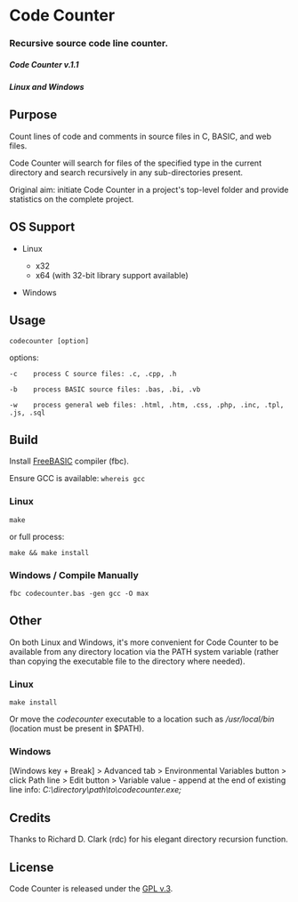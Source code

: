 
# Code Counter

### Recursive source code line counter.


##### Code Counter v.1.1

##### Linux and Windows


## Purpose

Count lines of code and comments in source files in C, BASIC, and web files.

Code Counter will search for files of the specified type in the current directory and search recursively in any sub-directories present.

Original aim: initiate Code Counter in a project's top-level folder and provide statistics on the complete project.


## OS Support

+ Linux

    + x32
    + x64 (with 32-bit library support available)

+ Windows


## Usage

    codecounter [option]

options:

    -c    process C source files: .c, .cpp, .h

    -b    process BASIC source files: .bas, .bi, .vb

    -w    process general web files: .html, .htm, .css, .php, .inc, .tpl, .js, .sql


## Build

Install [FreeBASIC](http://www.freebasic.net/forum/viewforum.php?f=1) compiler (fbc).

Ensure GCC is available: `whereis gcc`


### Linux

    make

or full process:

    make && make install


### Windows / Compile Manually

    fbc codecounter.bas -gen gcc -O max


## Other

On both Linux and Windows, it's more convenient for Code Counter to be available from any directory location via the PATH system variable (rather than copying the executable file to the directory where needed).


### Linux

    make install

Or move the *codecounter* executable to a location such as */usr/local/bin* (location must be present in $PATH).

### Windows

[Windows key + Break] > Advanced tab > Environmental Variables button > click Path line > Edit button > Variable value - append at the end of existing line info: *C:\directory\path\to\codecounter.exe\;*


## Credits

Thanks to Richard D. Clark (rdc) for his elegant directory recursion function.


## License

Code Counter is released under the [GPL v.3](https://www.gnu.org/licenses/gpl-3.0.html).
